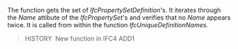 ﻿The function gets the set of _IfcPropertySetDefinition_'s. It iterates through the _Name_ attibute of the _IfcPropertySet_'s 
and verifies that no _Name_ appears twice. It is called from within the function _IfcUniqueDefinitionNames_.
> HISTORY&nbsp; New function in IFC4 ADD1